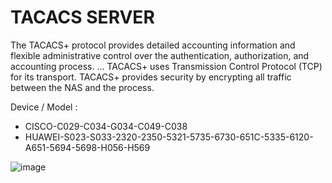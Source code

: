 # TACACS SERVER

The TACACS+ protocol provides detailed accounting information and flexible administrative control over the authentication, authorization, and accounting process. ... TACACS+ uses Transmission Control Protocol (TCP) for its transport. TACACS+ provides security by encrypting all traffic between the NAS and the process.

Device / Model : 
* CISCO-C029-C034-G034-C049-C038
* HUAWEI-S023-S033-2320-2350-5321-5735-6730-651C-5335-6120-A651-5694-5698-H056-H569

![image](https://user-images.githubusercontent.com/96883175/149628601-f46427dd-b5f0-4b46-9a02-ddb80a5fb93d.png)
